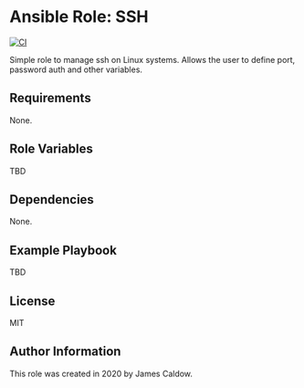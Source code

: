 # Ansible Role: SSH

[![CI](https://github.com/jamescaldow/ansible-role-ssh/workflows/CI/badge.svg?event=push)](https://github.com/jamescaldow/ansible-role-ssh/actions?query=workflow%3ACI)

Simple role to manage ssh on Linux systems. Allows the user to define port, password auth and other variables.
## Requirements

None.

## Role Variables

TBD

## Dependencies

None.

Example Playbook
----------------

TBD


License
-------

MIT

Author Information
------------------

This role was created in 2020 by James Caldow.
